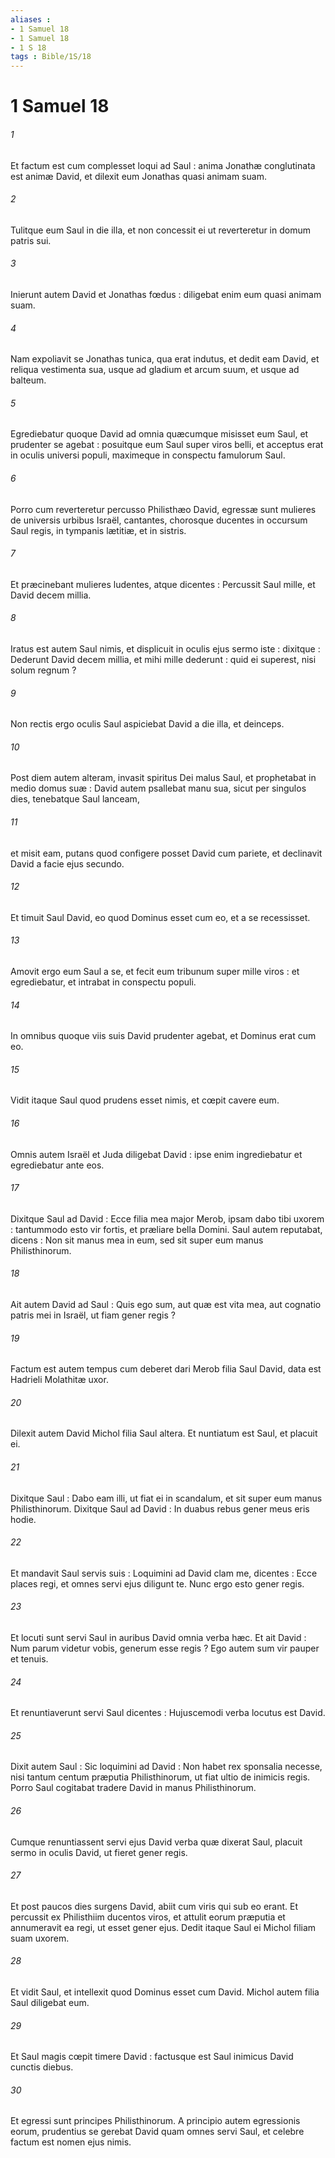 ```yaml
---
aliases : 
- 1 Samuel 18
- 1 Samuel 18
- 1 S 18
tags : Bible/1S/18
---
```


# 1 Samuel 18

###### 1
Et factum est cum complesset loqui ad Saul : anima Jonathæ conglutinata est animæ David, et dilexit eum Jonathas quasi animam suam.
###### 2
Tulitque eum Saul in die illa, et non concessit ei ut reverteretur in domum patris sui.
###### 3
Inierunt autem David et Jonathas fœdus : diligebat enim eum quasi animam suam.
###### 4
Nam expoliavit se Jonathas tunica, qua erat indutus, et dedit eam David, et reliqua vestimenta sua, usque ad gladium et arcum suum, et usque ad balteum.
###### 5
Egrediebatur quoque David ad omnia quæcumque misisset eum Saul, et prudenter se agebat : posuitque eum Saul super viros belli, et acceptus erat in oculis universi populi, maximeque in conspectu famulorum Saul.
###### 6
Porro cum reverteretur percusso Philisthæo David, egressæ sunt mulieres de universis urbibus Israël, cantantes, chorosque ducentes in occursum Saul regis, in tympanis lætitiæ, et in sistris.
###### 7
Et præcinebant mulieres ludentes, atque dicentes : Percussit Saul mille, et David decem millia.
###### 8
Iratus est autem Saul nimis, et displicuit in oculis ejus sermo iste : dixitque : Dederunt David decem millia, et mihi mille dederunt : quid ei superest, nisi solum regnum ?
###### 9
Non rectis ergo oculis Saul aspiciebat David a die illa, et deinceps.
###### 10
Post diem autem alteram, invasit spiritus Dei malus Saul, et prophetabat in medio domus suæ : David autem psallebat manu sua, sicut per singulos dies, tenebatque Saul lanceam,
###### 11
et misit eam, putans quod configere posset David cum pariete, et declinavit David a facie ejus secundo.
###### 12
Et timuit Saul David, eo quod Dominus esset cum eo, et a se recessisset.
###### 13
Amovit ergo eum Saul a se, et fecit eum tribunum super mille viros : et egrediebatur, et intrabat in conspectu populi.
###### 14
In omnibus quoque viis suis David prudenter agebat, et Dominus erat cum eo.
###### 15
Vidit itaque Saul quod prudens esset nimis, et cœpit cavere eum.
###### 16
Omnis autem Israël et Juda diligebat David : ipse enim ingrediebatur et egrediebatur ante eos.
###### 17
Dixitque Saul ad David : Ecce filia mea major Merob, ipsam dabo tibi uxorem : tantummodo esto vir fortis, et præliare bella Domini. Saul autem reputabat, dicens : Non sit manus mea in eum, sed sit super eum manus Philisthinorum.
###### 18
Ait autem David ad Saul : Quis ego sum, aut quæ est vita mea, aut cognatio patris mei in Israël, ut fiam gener regis ?
###### 19
Factum est autem tempus cum deberet dari Merob filia Saul David, data est Hadrieli Molathitæ uxor.
###### 20
Dilexit autem David Michol filia Saul altera. Et nuntiatum est Saul, et placuit ei.
###### 21
Dixitque Saul : Dabo eam illi, ut fiat ei in scandalum, et sit super eum manus Philisthinorum. Dixitque Saul ad David : In duabus rebus gener meus eris hodie.
###### 22
Et mandavit Saul servis suis : Loquimini ad David clam me, dicentes : Ecce places regi, et omnes servi ejus diligunt te. Nunc ergo esto gener regis.
###### 23
Et locuti sunt servi Saul in auribus David omnia verba hæc. Et ait David : Num parum videtur vobis, generum esse regis ? Ego autem sum vir pauper et tenuis.
###### 24
Et renuntiaverunt servi Saul dicentes : Hujuscemodi verba locutus est David.
###### 25
Dixit autem Saul : Sic loquimini ad David : Non habet rex sponsalia necesse, nisi tantum centum præputia Philisthinorum, ut fiat ultio de inimicis regis. Porro Saul cogitabat tradere David in manus Philisthinorum.
###### 26
Cumque renuntiassent servi ejus David verba quæ dixerat Saul, placuit sermo in oculis David, ut fieret gener regis.
###### 27
Et post paucos dies surgens David, abiit cum viris qui sub eo erant. Et percussit ex Philisthiim ducentos viros, et attulit eorum præputia et annumeravit ea regi, ut esset gener ejus. Dedit itaque Saul ei Michol filiam suam uxorem.
###### 28
Et vidit Saul, et intellexit quod Dominus esset cum David. Michol autem filia Saul diligebat eum.
###### 29
Et Saul magis cœpit timere David : factusque est Saul inimicus David cunctis diebus.
###### 30
Et egressi sunt principes Philisthinorum. A principio autem egressionis eorum, prudentius se gerebat David quam omnes servi Saul, et celebre factum est nomen ejus nimis.
